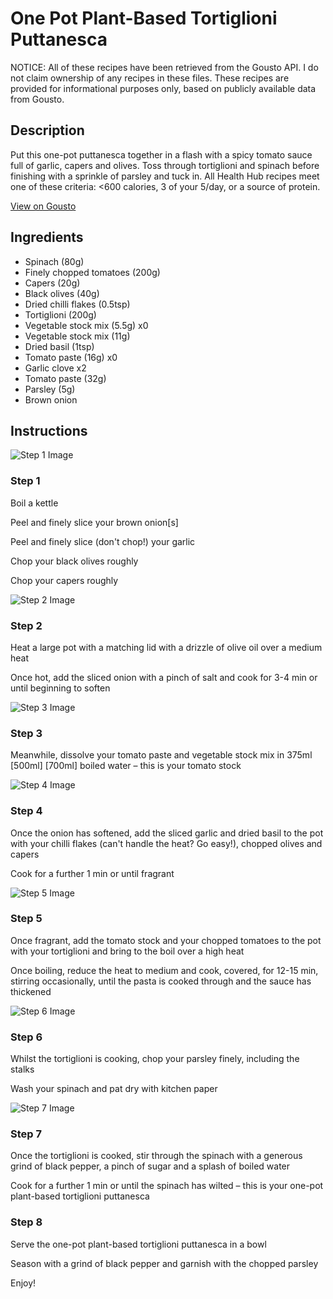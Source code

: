 # One Pot Plant-Based Tortiglioni Puttanesca

NOTICE: All of these recipes have been retrieved from the Gousto API. I do not claim ownership of any recipes in these files. These recipes are provided for informational purposes only, based on publicly available data from Gousto.

## Description

Put this one-pot puttanesca together in a flash with a spicy tomato sauce full of garlic, capers and olives. Toss through tortiglioni and spinach before finishing with a sprinkle of parsley and tuck in. All Health Hub recipes meet one of these criteria: <600 calories, 3 of your 5/day, or a source of protein.


[View on Gousto](https://www.gousto.co.uk/recipes/cookbook/one-pot-plant-based-pasta-puttanesca)

## Ingredients

- Spinach (80g)
- Finely chopped tomatoes (200g)
- Capers (20g)
- Black olives (40g)
- Dried chilli flakes (0.5tsp)
- Tortiglioni (200g)
- Vegetable stock mix (5.5g) x0
- Vegetable stock mix (11g)
- Dried basil (1tsp)
- Tomato paste (16g) x0
- Garlic clove x2
- Tomato paste (32g)
- Parsley (5g)
- Brown onion

## Instructions

![Step 1 Image](https://production-media.gousto.co.uk/cms/recipe-step-image/step-1-1681830976110-x200.jpg)

### Step 1

Boil a kettle

Peel and finely slice your brown onion[s]

Peel and finely slice (don't chop!) your garlic

Chop your black olives roughly

Chop your capers roughly

![Step 2 Image](https://production-media.gousto.co.uk/cms/recipe-step-image/step-2-1681830980079-x200.jpg)

### Step 2

Heat a large pot with a matching lid with a drizzle of olive oil over a medium heat

Once hot, add the sliced onion with a pinch of salt and cook for 3-4 min or until beginning to soften

![Step 3 Image](https://production-media.gousto.co.uk/cms/recipe-step-image/step-3-1681830982402-x200.jpg)

### Step 3

Meanwhile, dissolve your tomato paste and vegetable stock mix in 375ml <span class="text-purple">[500ml]</span> <span class="text-danger">[700ml] </span>boiled water – this is your tomato stock

![Step 4 Image](https://production-media.gousto.co.uk/cms/recipe-step-image/step-4-1681830986621-x200.jpg)

### Step 4

Once the onion has softened, add the sliced garlic and dried basil to the pot with your chilli flakes (can't handle the heat? Go easy!), chopped olives and capers

Cook for a further 1 min or until fragrant

![Step 5 Image](https://production-media.gousto.co.uk/cms/recipe-step-image/step-5-1681830989784-x200.jpg)

### Step 5

Once fragrant, add the tomato stock and your chopped tomatoes to the pot with your tortiglioni and bring to the boil over a high heat

Once boiling, reduce the heat to medium and cook, covered, for 12-15 min, stirring occasionally, until the pasta is cooked through and the sauce has thickened

![Step 6 Image](https://production-media.gousto.co.uk/cms/recipe-step-image/step-6-1681830992938-x200.jpg)

### Step 6

Whilst the tortiglioni is cooking, chop your parsley finely, including the stalks

Wash your spinach and pat dry with kitchen paper

![Step 7 Image](https://production-media.gousto.co.uk/cms/recipe-step-image/step-7-1681830996185-x200.jpg)

### Step 7

Once the tortiglioni is cooked, stir through the spinach with a generous grind of black pepper, a pinch of sugar and a splash of boiled water

Cook for a further 1 min or until the spinach has wilted – this is your one-pot plant-based tortiglioni puttanesca

### Step 8

Serve the one-pot plant-based tortiglioni puttanesca in a bowl

Season with a grind of black pepper and garnish with the chopped parsley

Enjoy!

